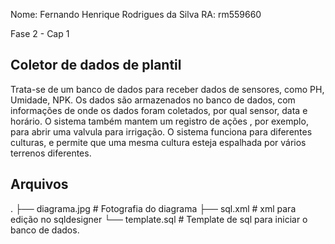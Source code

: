 Nome: Fernando Henrique Rodrigues da Silva
RA: rm559660

Fase 2 - Cap 1

## Coletor de dados de plantil

Trata-se de um banco de dados para receber dados de sensores, como PH, Umidade, NPK. Os dados são armazenados no banco de dados, com informações de onde os dados foram coletados, por qual sensor, data e horário. O sistema também mantem um registro de ações , por exemplo, para abrir uma valvula para irrigação. O sistema funciona para diferentes culturas, e permite que uma mesma cultura esteja espalhada por vários terrenos diferentes.

## Arquivos
.
├── diagrama.jpg    # Fotografia do diagrama
├── sql.xml         # xml para edição no sqldesigner
└── template.sql    # Template de sql para iniciar o banco de dados. 


